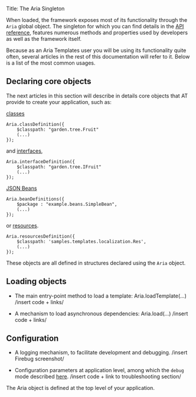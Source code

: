 Title: The Aria Singleton



When loaded, the framework exposes most of its functionality through the `Aria` global object.  The singleton for which you can find details in the [API reference](http://ariatemplates.com/api/#Aria), features numerous methods and properties used by developers as well as the framework itself.

Because as an Aria Templates user you will be using its functionality quite often, several articles in the rest of this documentation will refer to it.  Below is a list of the most common usages.

## Declaring core objects

The next articles in this section will describe in details core objects that AT provide to create your application, such as:


[classes](javascript_classes)
<div data-sample="hardcoded"><code><pre>
Aria.classDefinition({
    $classpath: "garden.tree.Fruit"
    (...)
});
</code></pre></div>

and [interfaces](around_classes#interfaces.2c-.24implements),
<div data-sample="hardcoded"><code><pre>
Aria.interfaceDefinition({
    $classpath: "garden.tree.IFruit"
    (...)
});
</code></pre></div>

[JSON Beans](json_bean_definitions)
<div data-sample="hardcoded"><code><pre>
Aria.beanDefinitions({
    $package : "example.beans.SimpleBean",
    (...)
});
</code></pre></div>

or [resources](localization_and_resources).
<div data-sample="hardcoded"><code><pre>
Aria.resourcesDefinition({
    $classpath: 'samples.templates.localization.Res',
    (...)
});
</code></pre></div>

These objects are all defined in structures declared using the `Aria` object.

## Loading objects

* The main entry-point method to load a template: Aria.loadTemplate(...)
/insert code + links/

* A mechanism to load asynchronous dependencies: Aria.load(...)
/insert code + links/

## Configuration

* A logging mechanism, to facilitate development and debugging.
/insert Firebug screenshot/

* Configuration parameters at application level, among which the `debug` mode described [here](here).
/insert code + link to troubleshooting section/


The Aria object is defined at the top level of your application.